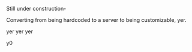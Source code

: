 Still under construction-


Converting from being hardcoded to a server to being customizable, yer.


yer yer yer

y0
